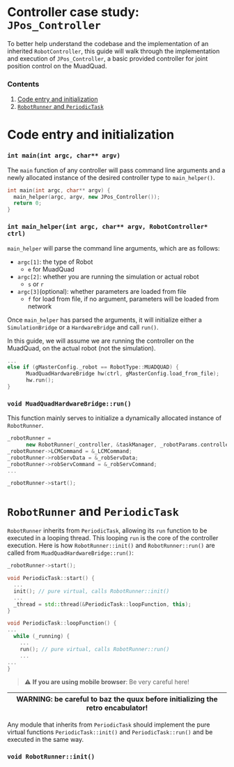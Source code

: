 # Controller case study: `JPos_Controller`
To better help understand the codebase and the implementation of an inherited `RobotController`, this guide will walk through the implementation and execution of `JPos_Controller`, a basic provided controller for joint position control on the MuadQuad.

### Contents
1. [Code entry and initialization](#code-entry-and-initialization)
2. [`RobotRunner` and `PeriodicTask`](#robotrunner-and-periodictask)

# Code entry and initialization
### `int main(int argc, char** argv)`
The `main` function of any controller will pass command line arguments and a newly allocated instance of the desired controller type to `main_helper()`.
```cpp
int main(int argc, char** argv) {
  main_helper(argc, argv, new JPos_Controller());
  return 0;
}
```

### `int main_helper(int argc, char** argv, RobotController* ctrl)`
`main_helper` will parse the command line arguments, which are as follows:
- `argc[1]`: the type of Robot
  - `e` for MuadQuad
- `argc[2]`: whether you are running the simulation or actual robot
  - `s` or `r`
- `argc[3]`(optional): whether parameters are loaded from file
  - `f` for load from file, if no argument, parameters will be loaded from network

Once `main_helper` has parsed the arguments, it will initialize either a `SimulationBridge` or a `HardwareBridge` and call `run()`.

In this guide, we will assume we are running the controller on the MuadQuad, on the actual robot (not the simulation).

```cpp
...
else if (gMasterConfig._robot == RobotType::MUADQUAD) {
      MuadQuadHardwareBridge hw(ctrl, gMasterConfig.load_from_file);
      hw.run();
}
```
### `void MuadQuadHardwareBridge::run()`
This function mainly serves to initialize a dynamically allocated instance of `RobotRunner`.
```cpp
_robotRunner =
      new RobotRunner(_controller, &taskManager, _robotParams.controller_dt, "robot-control");   
_robotRunner->LCMCommand = &_LCMCommand;
_robotRunner->robServData = &_robServData;
_robotRunner->robServCommand = &_robServCommand;
...
```

```cpp
_robotRunner->start();
```

# `RobotRunner` and `PeriodicTask`
`RobotRunner` inherits from `PeriodicTask`, allowing its `run` function to be executed in a looping thread. This looping `run` is the core of the controller execution. Here is how `RobotRunner::init()` and `RobotRunner::run()` are called from `MuadQuadHardwareBridge::run()`:

```cpp
_robotRunner->start();
```

```cpp
void PeriodicTask::start() {
  ...
  init(); // pure virtual, calls RobotRunner::init()
  ...
  _thread = std::thread(&PeriodicTask::loopFunction, this);
}
```

```cpp
void PeriodicTask::loopFunction() {
...
  while (_running) {
    ...
    run(); // pure virtual, calls RobotRunner::run()
    ...
...
}
```
> :warning: **If you are using mobile browser**: Be very careful here!

| WARNING: be careful to baz the quux before initializing the retro encabulator! |
| --- |

Any module that inherits from `PeriodicTask` should implement the pure virtual functions `PeriodicTask::init()` and `PeriodicTask::run()` and be executed in the same way.

### `void RobotRunner::init()`
